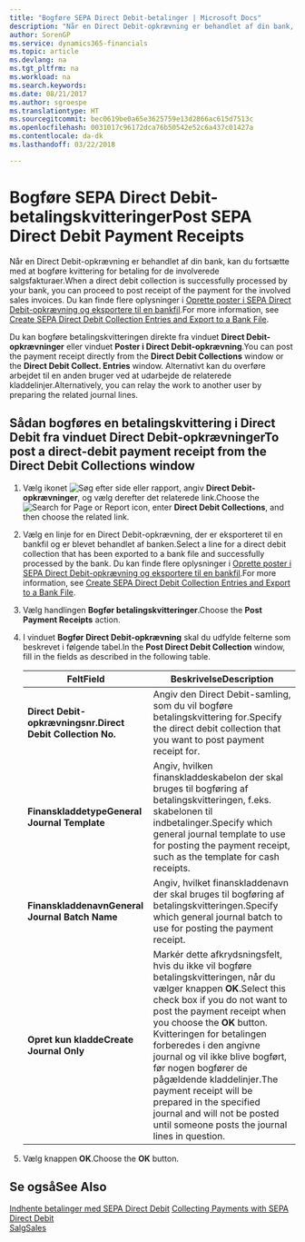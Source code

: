 ```yaml
---
title: "Bogføre SEPA Direct Debit-betalinger | Microsoft Docs"
description: "Når en Direct Debit-opkrævning er behandlet af din bank, kan du fortsætte med at bogføre kvittering for betaling for de involverede salgsfakturaer."
author: SorenGP
ms.service: dynamics365-financials
ms.topic: article
ms.devlang: na
ms.tgt_pltfrm: na
ms.workload: na
ms.search.keywords: 
ms.date: 08/21/2017
ms.author: sgroespe
ms.translationtype: HT
ms.sourcegitcommit: bec0619be0a65e3625759e13d2866ac615d7513c
ms.openlocfilehash: 0031017c96172dca76b50542e52c6a437c01427a
ms.contentlocale: da-dk
ms.lasthandoff: 03/22/2018

---
```

# <a name="post-sepa-direct-debit-payment-receipts"></a><span data-ttu-id="289b8-103">Bogføre SEPA Direct Debit-betalingskvitteringer</span><span class="sxs-lookup"><span data-stu-id="289b8-103">Post SEPA Direct Debit Payment Receipts</span></span>
<span data-ttu-id="289b8-104">Når en Direct Debit-opkrævning er behandlet af din bank, kan du fortsætte med at bogføre kvittering for betaling for de involverede salgsfakturaer.</span><span class="sxs-lookup"><span data-stu-id="289b8-104">When a direct debit collection is successfully processed by your bank, you can proceed to post receipt of the payment for the involved sales invoices.</span></span> <span data-ttu-id="289b8-105">Du kan finde flere oplysninger i [Oprette poster i SEPA Direct Debit-opkrævning og eksportere til en bankfil](finance-how-create-sepa-direct-debit-collection-entries-export-bank-file.md).</span><span class="sxs-lookup"><span data-stu-id="289b8-105">For more information, see [Create SEPA Direct Debit Collection Entries and Export to a Bank File](finance-how-create-sepa-direct-debit-collection-entries-export-bank-file.md).</span></span>  

<span data-ttu-id="289b8-106">Du kan bogføre betalingskvitteringen direkte fra vinduet **Direct Debit-opkrævninger** eller vinduet **Poster i Direct Debit-opkrævning**.</span><span class="sxs-lookup"><span data-stu-id="289b8-106">You can post the payment receipt directly from the **Direct Debit Collections** window or the **Direct Debit Collect. Entries** window.</span></span> <span data-ttu-id="289b8-107">Alternativt kan du overføre arbejdet til en anden bruger ved at udarbejde de relaterede kladdelinjer.</span><span class="sxs-lookup"><span data-stu-id="289b8-107">Alternatively, you can relay the work to another user by preparing the related journal lines.</span></span>  

## <a name="to-post-a-direct-debit-payment-receipt-from-the-direct-debit-collections-window"></a><span data-ttu-id="289b8-108">Sådan bogføres en betalingskvittering i Direct Debit fra vinduet Direct Debit-opkrævninger</span><span class="sxs-lookup"><span data-stu-id="289b8-108">To post a direct-debit payment receipt from the Direct Debit Collections window</span></span>  
1. <span data-ttu-id="289b8-109">Vælg ikonet ![Søg efter side eller rapport](media/ui-search/search_small.png "Ikonet Søg efter side eller rapport"), angiv **Direct Debit-opkrævninger**, og vælg derefter det relaterede link.</span><span class="sxs-lookup"><span data-stu-id="289b8-109">Choose the ![Search for Page or Report](media/ui-search/search_small.png "Search for Page or Report icon") icon, enter **Direct Debit Collections**, and then choose the related link.</span></span>  
2. <span data-ttu-id="289b8-110">Vælg en linje for en Direct Debit-opkrævning, der er eksporteret til en bankfil og er blevet behandlet af banken.</span><span class="sxs-lookup"><span data-stu-id="289b8-110">Select a line for a direct debit collection that has been exported to a bank file and successfully processed by the bank.</span></span> <span data-ttu-id="289b8-111">Du kan finde flere oplysninger i [Oprette poster i SEPA Direct Debit-opkrævning og eksportere til en bankfil](finance-how-create-sepa-direct-debit-collection-entries-export-bank-file.md).</span><span class="sxs-lookup"><span data-stu-id="289b8-111">For more information, see [Create SEPA Direct Debit Collection Entries and Export to a Bank File](finance-how-create-sepa-direct-debit-collection-entries-export-bank-file.md).</span></span>  
3. <span data-ttu-id="289b8-112">Vælg handlingen **Bogfør betalingskvitteringer**.</span><span class="sxs-lookup"><span data-stu-id="289b8-112">Choose the **Post Payment Receipts** action.</span></span>  
4. <span data-ttu-id="289b8-113">I vinduet **Bogfør Direct Debit-opkrævning** skal du udfylde felterne som beskrevet i følgende tabel.</span><span class="sxs-lookup"><span data-stu-id="289b8-113">In the **Post Direct Debit Collection** window, fill in the fields as described in the following table.</span></span>  

    |<span data-ttu-id="289b8-114">Felt</span><span class="sxs-lookup"><span data-stu-id="289b8-114">Field</span></span>|<span data-ttu-id="289b8-115">Beskrivelse</span><span class="sxs-lookup"><span data-stu-id="289b8-115">Description</span></span>|  
    |---------------------------------|---------------------------------------|  
    |<span data-ttu-id="289b8-116">**Direct Debit-opkrævningsnr.**</span><span class="sxs-lookup"><span data-stu-id="289b8-116">**Direct Debit Collection No.**</span></span>|<span data-ttu-id="289b8-117">Angiv den Direct Debit-samling, som du vil bogføre betalingskvittering for.</span><span class="sxs-lookup"><span data-stu-id="289b8-117">Specify the direct debit collection that you want to post payment receipt for.</span></span>|  
    |<span data-ttu-id="289b8-118">**Finanskladdetype**</span><span class="sxs-lookup"><span data-stu-id="289b8-118">**General Journal Template**</span></span>|<span data-ttu-id="289b8-119">Angiv, hvilken finanskladdeskabelon der skal bruges til bogføring af betalingskvitteringen, f.eks. skabelonen til indbetalinger.</span><span class="sxs-lookup"><span data-stu-id="289b8-119">Specify which general journal template to use for posting the payment receipt, such as the template for cash receipts.</span></span>|  
    |<span data-ttu-id="289b8-120">**Finanskladdenavn**</span><span class="sxs-lookup"><span data-stu-id="289b8-120">**General Journal Batch Name**</span></span>|<span data-ttu-id="289b8-121">Angiv, hvilket finanskladdenavn der skal bruges til bogføring af betalingskvitteringen.</span><span class="sxs-lookup"><span data-stu-id="289b8-121">Specify which general journal batch to use for posting the payment receipt.</span></span>|  
    |<span data-ttu-id="289b8-122">**Opret kun kladde**</span><span class="sxs-lookup"><span data-stu-id="289b8-122">**Create Journal Only**</span></span>|<span data-ttu-id="289b8-123">Markér dette afkrydsningsfelt, hvis du ikke vil bogføre betalingskvitteringen, når du vælger knappen **OK**.</span><span class="sxs-lookup"><span data-stu-id="289b8-123">Select this check box if you do not want to post the payment receipt when you choose the **OK** button.</span></span> <span data-ttu-id="289b8-124">Kvitteringen for betalingen forberedes i den angivne journal og vil ikke blive bogført, før nogen bogfører de pågældende kladdelinjer.</span><span class="sxs-lookup"><span data-stu-id="289b8-124">The payment receipt will be prepared in the specified journal and will not be posted until someone posts the journal lines in question.</span></span>|  

5. <span data-ttu-id="289b8-125">Vælg knappen **OK**.</span><span class="sxs-lookup"><span data-stu-id="289b8-125">Choose the **OK** button.</span></span>  

## <a name="see-also"></a><span data-ttu-id="289b8-126">Se også</span><span class="sxs-lookup"><span data-stu-id="289b8-126">See Also</span></span>  
 <span data-ttu-id="289b8-127">[Indhente betalinger med SEPA Direct Debit](finance-collect-payments-with-sepa-direct-debit.md) </span><span class="sxs-lookup"><span data-stu-id="289b8-127">[Collecting Payments with SEPA Direct Debit](finance-collect-payments-with-sepa-direct-debit.md) </span></span>  
 [<span data-ttu-id="289b8-128">Salg</span><span class="sxs-lookup"><span data-stu-id="289b8-128">Sales</span></span>](sales-manage-sales.md)

